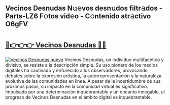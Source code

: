 ## Vecinos Desnudas N𝚞𝚎vos desn𝚞dos filtr𝚊dos - Parts-LZ6 F𝚘tos vid𝚎o - C𝚘ntenido atr𝚊ctivo O6gFV

# <h2><a href="http://mb1cu4.tromn.icu/?c=Vecinos+Desnudas">🔗👉👉👉 Vecinos Desnudas 🔗🔗</a></h2>

[![Vecinos Desnudas nuevo](https://i.imgur.com/pEAQMta.gif)](http://mb1cu4.tromn.icu/?c=Vecinos+Desnudas)
Vecinos Desnudas, un individuo multifacético y divisivo, se resiste a la descripción simple. Su uso pionero de los medios digitales ha cautivado y enfurecido a los observadores, provocando debates sobre la expresión artística, la autorrepresentación y la naturaleza evolutiva de las comunidades en línea. A pesar de la incertidumbre de sus próximos pasos, su impacto en la comunidad virtual es significativo. Impulsado por una determinación inquebrantable y un encanto innegable, el progreso de Vecinos Desnudas en el ámbito digital es inquebrantable.
